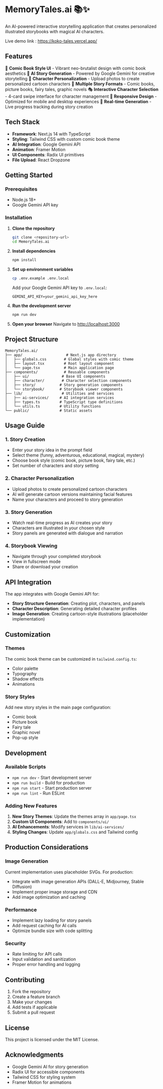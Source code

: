 # MemoryTales.ai 📚✨

An AI-powered interactive storytelling application that creates personalized illustrated storybooks with magical AI characters.

Live demo link : https://koko-tales.vercel.app/

## Features

🎨 **Comic Book Style UI** - Vibrant neo-brutalist design with comic book aesthetics
🤖 **AI Story Generation** - Powered by Google Gemini for creative storytelling
👥 **Character Personalization** - Upload photos to create personalized cartoon characters
📖 **Multiple Story Formats** - Comic books, picture books, fairy tales, graphic novels
🎭 **Interactive Character Selection** - 4-card swipe interface for character management
📱 **Responsive Design** - Optimized for mobile and desktop experiences
💫 **Real-time Generation** - Live progress tracking during story creation

## Tech Stack

- **Framework**: Next.js 14 with TypeScript
- **Styling**: Tailwind CSS with custom comic book theme
- **AI Integration**: Google Gemini API
- **Animation**: Framer Motion
- **UI Components**: Radix UI primitives
- **File Upload**: React Dropzone

## Getting Started

### Prerequisites

- Node.js 18+ 
- Google Gemini API key

### Installation

1. **Clone the repository**
   ```bash
   git clone <repository-url>
   cd MemoryTales.ai
   ```

2. **Install dependencies**
   ```bash
   npm install
   ```

3. **Set up environment variables**
   ```bash
   cp .env.example .env.local
   ```
   
   Add your Google Gemini API key to `.env.local`:
   ```
   GEMINI_API_KEY=your_gemini_api_key_here
   ```

4. **Run the development server**
   ```bash
   npm run dev
   ```

5. **Open your browser**
   Navigate to [http://localhost:3000](http://localhost:3000)

## Project Structure

```
MemoryTales.ai/
├── app/                    # Next.js app directory
│   ├── globals.css        # Global styles with comic theme
│   ├── layout.tsx         # Root layout component
│   └── page.tsx           # Main application page
├── components/            # Reusable components
│   ├── ui/               # Base UI components
│   ├── character/        # Character selection components
│   ├── story/           # Story generation components
│   └── storybook/       # Storybook viewer components
├── lib/                  # Utilities and services
│   ├── ai-services/     # AI integration services
│   ├── types.ts         # TypeScript type definitions
│   └── utils.ts         # Utility functions
└── public/              # Static assets
```

## Usage Guide

### 1. Story Creation
- Enter your story idea in the prompt field
- Select theme (funny, adventurous, educational, magical, mystery)
- Choose book style (comic book, picture book, fairy tale, etc.)
- Set number of characters and story setting

### 2. Character Personalization
- Upload photos to create personalized cartoon characters
- AI will generate cartoon versions maintaining facial features
- Name your characters and proceed to story generation

### 3. Story Generation
- Watch real-time progress as AI creates your story
- Characters are illustrated in your chosen style
- Story panels are generated with dialogue and narration

### 4. Storybook Viewing
- Navigate through your completed storybook
- View in fullscreen mode
- Share or download your creation

## API Integration

The app integrates with Google Gemini API for:
- **Story Structure Generation**: Creating plot, characters, and panels
- **Character Description**: Generating detailed character profiles
- **Image Generation**: Creating cartoon-style illustrations (placeholder implementation)

## Customization

### Themes
The comic book theme can be customized in `tailwind.config.ts`:
- Color palette
- Typography
- Shadow effects
- Animations

### Story Styles
Add new story styles in the main page configuration:
- Comic book
- Picture book  
- Fairy tale
- Graphic novel
- Pop-up style

## Development

### Available Scripts

- `npm run dev` - Start development server
- `npm run build` - Build for production
- `npm run start` - Start production server
- `npm run lint` - Run ESLint

### Adding New Features

1. **New Story Themes**: Update the themes array in `app/page.tsx`
2. **Custom UI Components**: Add to `components/ui/`
3. **AI Enhancements**: Modify services in `lib/ai-services/`
4. **Styling Changes**: Update `app/globals.css` and Tailwind config

## Production Considerations

### Image Generation
Current implementation uses placeholder SVGs. For production:
- Integrate with image generation APIs (DALL-E, Midjourney, Stable Diffusion)
- Implement proper image storage and CDN
- Add image optimization and caching

### Performance
- Implement lazy loading for story panels
- Add request caching for AI calls
- Optimize bundle size with code splitting

### Security
- Rate limiting for API calls
- Input validation and sanitization
- Proper error handling and logging

## Contributing

1. Fork the repository
2. Create a feature branch
3. Make your changes
4. Add tests if applicable
5. Submit a pull request

## License

This project is licensed under the MIT License.

## Acknowledgments

- Google Gemini AI for story generation
- Radix UI for accessible components
- Tailwind CSS for styling system
- Framer Motion for animations